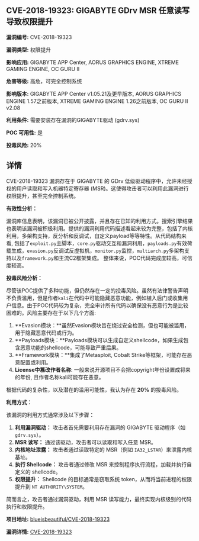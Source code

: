 ## CVE-2018-19323: GIGABYTE GDrv MSR 任意读写导致权限提升

**漏洞编号:** CVE-2018-19323

**漏洞类型:** 权限提升

**影响应用:** GIGABYTE APP Center, AORUS GRAPHICS ENGINE, XTREME GAMING ENGINE, OC GURU II

**危害等级:** 高危，可完全控制系统

**影响版本:** GIGABYTE APP Center v1.05.21及更早版本, AORUS GRAPHICS ENGINE 1.57之前版本, XTREME GAMING ENGINE 1.26之前版本, OC GURU II v2.08

**利用条件:** 需要安装存在漏洞的GIGABYTE驱动 (gdrv.sys)

**POC 可用性:** 是

**投毒风险:** 20%

## 详情

CVE-2018-19323 漏洞存在于 GIGABYTE 的 GDrv 低级驱动程序中，允许未经授权的用户读取和写入机器特定寄存器 (MSR)。这使得攻击者可以利用此漏洞进行权限提升，甚至完全控制系统。

**有效性分析：**

漏洞库信息表明，该漏洞已被公开披露，并且存在已知的利用方式。搜索引擎结果也表明该漏洞被积极利用。提供的漏洞利用代码描述看起来较为完整，包括了内核利用，多架构支持，反分析和反调试，自定义payload等等特性。从代码结构来看, 包括了`exploit.py`主脚本，`core.py`驱动交互和漏洞利用，`payloads.py`有效荷载生成，`evasion.py`反调试反虚拟机，`monitor.py`监控，`multiarch.py`多架构支持以及`framework.py`和主流C2框架集成。 整体来说，POC代码完成度较高，可信度较高。

**投毒风险分析：**

尽管该POC提供了多种功能，但仍然存在一定的投毒风险。虽然有法律警告声明不负责滥用，但是作者`kali`在代码中可能隐藏恶意功能，例如植入后门或收集用户信息。由于POC代码较为复杂，完全审计所有代码以确保没有恶意行为是比较困难的。风险主要存在于以下几个方面:

1.  **Evasion模块：**虽然Evasion模块旨在绕过安全检测，但也可能被滥用，用于隐藏恶意代码或行为。
2.  **Payloads模块：**Payloads模块可以生成自定义shellcode，如果生成包含恶意功能的shellcode，可能导致严重后果。
3.  **Framework模块：**集成了Metasploit, Cobalt Strike等框架，可能存在恶意配置或利用。
4. **License中篡改作者名称**: 一般来说开源项目不会把copyright年份设置成将来的年份, 且作者名称kali可能存在恶意。

根据代码的复杂性，以及潜在的滥用可能性，我认为存在 **20%** 的投毒风险。

**利用方式：**

该漏洞的利用方式通常涉及以下步骤：

1.  **利用漏洞驱动：** 攻击者首先需要利用存在漏洞的 GIGABYTE 驱动程序（如 `gdrv.sys`）。
2.  **MSR 读写：** 通过该驱动，攻击者可以读取和写入任意 MSR。
3.  **内核地址泄露：** 攻击者通过读取特定的 MSR（例如 `IA32_LSTAR`）来泄露内核基址。
4.  **执行 Shellcode：** 攻击者通过修改 MSR 来控制程序执行流程，加载并执行自定义的 shellcode。
5.  **权限提升：** Shellcode 的目标通常是窃取系统 token，从而将当前进程的权限提升到 `NT AUTHORITY\SYSTEM`。

简而言之，攻击者通过漏洞驱动，利用 MSR 读写能力，最终实现内核级别的代码执行和权限提升。

**项目地址:** [blueisbeautiful/CVE-2018-19323](https://github.com/blueisbeautiful/CVE-2018-19323)

**漏洞详情:** [CVE-2018-19323](https://nvd.nist.gov/vuln/detail/CVE-2018-19323)